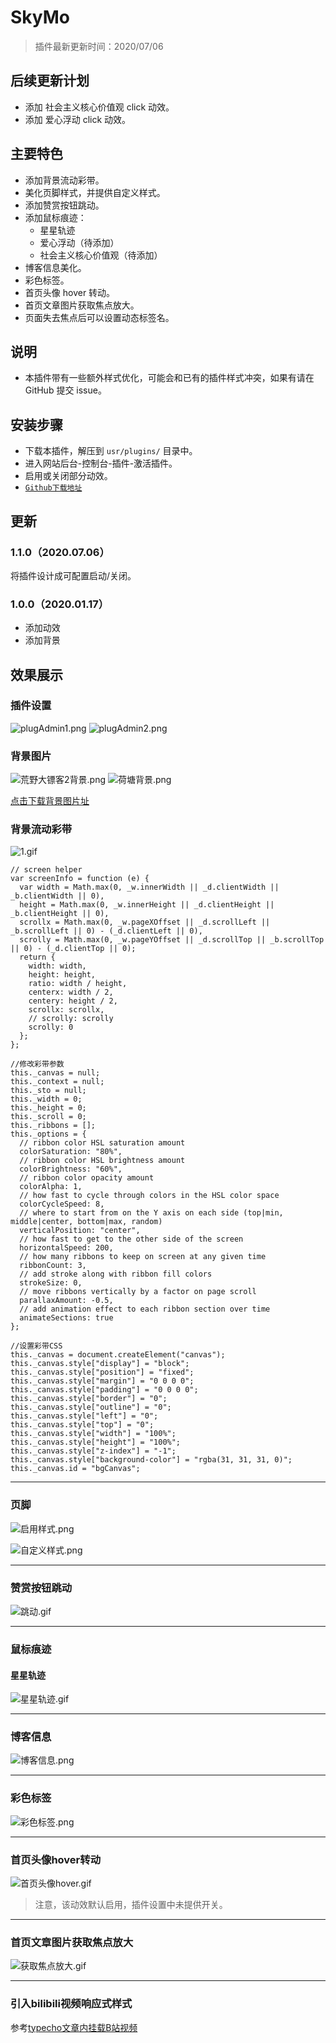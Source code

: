 # SkyMo

> 插件最新更新时间：2020/07/06

## 后续更新计划

- 添加 社会主义核心价值观 click 动效。
- 添加 爱心浮动 click 动效。

## 主要特色

- 添加背景流动彩带。
- 美化页脚样式，并提供自定义样式。
- 添加赞赏按钮跳动。
- 添加鼠标痕迹：
    - 星星轨迹
    - 爱心浮动（待添加）
    - 社会主义核心价值观（待添加）
- 博客信息美化。
- 彩色标签。
- 首页头像 hover 转动。
- 首页文章图片获取焦点放大。
- 页面失去焦点后可以设置动态标签名。

## 说明

- 本插件带有一些额外样式优化，可能会和已有的插件样式冲突，如果有请在 GitHub 提交 issue。

## 安装步骤

- 下载本插件，解压到 `usr/plugins/` 目录中。
- 进入网站后台-控制台-插件-激活插件。
- 启用或关闭部分动效。
- [`Github下载地址`][1]

## 更新

### 1.1.0（2020.07.06）

将插件设计成可配置启动/关闭。

### 1.0.0（2020.01.17）

- 添加动效
- 添加背景

## 效果展示

### 插件设置

![plugAdmin1.png][3]
![plugAdmin2.png][2]

### 背景图片

![荒野大镖客2背景.png][4]
![荷塘背景.png][5]

[点击下载背景图片址][6]

### 背景流动彩带

![1.gif][7]

```javasript
// screen helper
var screenInfo = function (e) {
  var width = Math.max(0, _w.innerWidth || _d.clientWidth || _b.clientWidth || 0),
  height = Math.max(0, _w.innerHeight || _d.clientHeight || _b.clientHeight || 0),
  scrollx = Math.max(0, _w.pageXOffset || _d.scrollLeft || _b.scrollLeft || 0) - (_d.clientLeft || 0),
  scrolly = Math.max(0, _w.pageYOffset || _d.scrollTop || _b.scrollTop || 0) - (_d.clientTop || 0);
  return {
    width: width,
    height: height,
    ratio: width / height,
    centerx: width / 2,
    centery: height / 2,
    scrollx: scrollx,
    // scrolly: scrolly
    scrolly: 0
  };
};
```

```javasript
//修改彩带参数
this._canvas = null;
this._context = null;
this._sto = null;
this._width = 0;
this._height = 0;
this._scroll = 0;
this._ribbons = [];
this._options = {
  // ribbon color HSL saturation amount
  colorSaturation: "80%",
  // ribbon color HSL brightness amount
  colorBrightness: "60%",
  // ribbon color opacity amount
  colorAlpha: 1,
  // how fast to cycle through colors in the HSL color space
  colorCycleSpeed: 8,
  // where to start from on the Y axis on each side (top|min, middle|center, bottom|max, random)
  verticalPosition: "center",
  // how fast to get to the other side of the screen
  horizontalSpeed: 200,
  // how many ribbons to keep on screen at any given time
  ribbonCount: 3,
  // add stroke along with ribbon fill colors
  strokeSize: 0,
  // move ribbons vertically by a factor on page scroll
  parallaxAmount: -0.5,
  // add animation effect to each ribbon section over time
  animateSections: true
};
```

```javasript
//设置彩带CSS
this._canvas = document.createElement("canvas");
this._canvas.style["display"] = "block";
this._canvas.style["position"] = "fixed";
this._canvas.style["margin"] = "0 0 0 0";
this._canvas.style["padding"] = "0 0 0 0";
this._canvas.style["border"] = "0";
this._canvas.style["outline"] = "0";
this._canvas.style["left"] = "0";
this._canvas.style["top"] = "0";
this._canvas.style["width"] = "100%";
this._canvas.style["height"] = "100%";
this._canvas.style["z-index"] = "-1";
this._canvas.style["background-color"] = "rgba(31, 31, 31, 0)";
this._canvas.id = "bgCanvas";
```

----------

### 页脚

![启用样式.png][8]

![自定义样式.png][9]

----------

### 赞赏按钮跳动

![跳动.gif][10]

----------

### 鼠标痕迹

#### 星星轨迹

![星星轨迹.gif][11]

----------

### 博客信息

![博客信息.png][12]

----------

### 彩色标签
![彩色标签.png][13]

----------

### 首页头像hover转动

![首页头像hover.gif][14]

> 注意，该动效默认启用，插件设置中未提供开关。

----------

### 首页文章图片获取焦点放大

![获取焦点放大.gif][15]

----------

### 引入bilibili视频响应式样式

参考[typecho文章内挂载B站视频][16]


  [1]: https://github.com/Alomerry/SkyMo
  [2]: https://alomerry.com/usr/uploads/2020/07/1620333604.png
  [3]: https://alomerry.com/usr/uploads/2020/07/2366965718.png
  [4]: https://alomerry.com/usr/uploads/2020/01/1523369272.png
  [5]: https://alomerry.com/usr/uploads/2020/01/629167857.png
  [6]: https://alomerry.com/archives/195/
  [7]: https://alomerry.com/usr/uploads/2020/01/499543144.gif
  [8]: https://alomerry.com/usr/uploads/2020/01/2908048897.png
  [9]: https://alomerry.com/usr/uploads/2020/07/1625104036.png
  [10]: https://alomerry.com/usr/uploads/2020/01/673845452.gif
  [11]: https://alomerry.com/usr/uploads/2020/01/286602434.gif
  [12]: https://alomerry.com/usr/uploads/2020/01/1357181980.png
  [13]: https://alomerry.com/usr/uploads/2020/01/3349164392.png
  [14]: https://alomerry.com/usr/uploads/2020/01/3441578448.gif
  [15]: https://alomerry.com/usr/uploads/2020/01/2240396392.gif
  [16]: https://www.icnfox.cn/archives/42.html